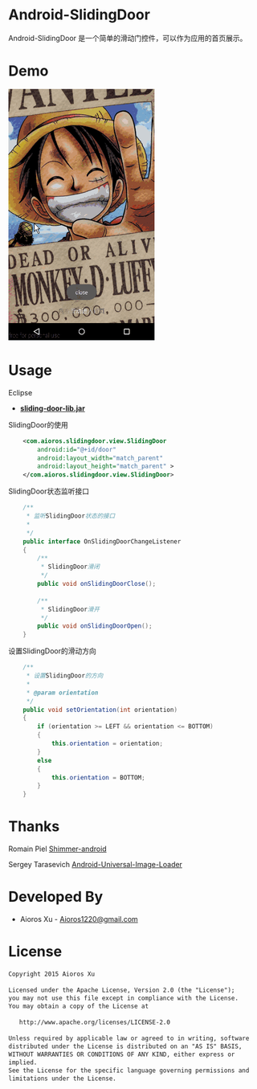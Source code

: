 # Android-SlidingDoor
Android-SlidingDoor 是一个简单的滑动门控件，可以作为应用的首页展示。

Demo
============
![](https://github.com/AiorosXu/Android-SlidingDoor/blob/master/screenshot/SlidingDoor-screenshot.gif)

Usage
============
Eclipse
* **[sliding-door-lib.jar](https://github.com/AiorosXu/Android-SlidingDoor/releases/download/v1.0.0/sliding-door-lib.jar)** 

SlidingDoor的使用
```xml
    <com.aioros.slidingdoor.view.SlidingDoor
        android:id="@+id/door"
        android:layout_width="match_parent"
        android:layout_height="match_parent" >
    </com.aioros.slidingdoor.view.SlidingDoor>
```

SlidingDoor状态监听接口
``` Java
	/**
	 * 监听SlidingDoor状态的接口
	 * 
	 */
	public interface OnSlidingDoorChangeListener
	{
		/**
		 * SlidingDoor滑闭
		 */
		public void onSlidingDoorClose();

		/**
		 * SlidingDoor滑开
		 */
		public void onSlidingDoorOpen();
	}
```

设置SlidingDoor的滑动方向
``` Java
	/**
	 * 设置SlidingDoor的方向
	 * 
	 * @param orientation
	 */
	public void setOrientation(int orientation)
	{
		if (orientation >= LEFT && orientation <= BOTTOM)
		{
			this.orientation = orientation;
		}
		else
		{
			this.orientation = BOTTOM;
		}
	}
```
	
Thanks
============
Romain Piel   [Shimmer-android](https://github.com/RomainPiel/Shimmer-android)

Sergey Tarasevich   [Android-Universal-Image-Loader](https://github.com/nostra13/Android-Universal-Image-Loader)

Developed By
============

* Aioros Xu - <Aioros1220@gmail.com>

License
=======

    Copyright 2015 Aioros Xu

    Licensed under the Apache License, Version 2.0 (the "License");
    you may not use this file except in compliance with the License.
    You may obtain a copy of the License at

       http://www.apache.org/licenses/LICENSE-2.0

    Unless required by applicable law or agreed to in writing, software
    distributed under the License is distributed on an "AS IS" BASIS,
    WITHOUT WARRANTIES OR CONDITIONS OF ANY KIND, either express or implied.
    See the License for the specific language governing permissions and
    limitations under the License.
